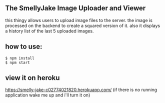 ## The SmellyJake Image Uploader and Viewer
this thingy allows users to upload image files to the server. the image is processed on the backend to create a squared version of it. also it displays a history list of the last 5 uploaded images.

## how to use:
`$ npm install`  
`$ npm start`  

## view it on heroku
https://smelly-jake-c02774021820.herokuapp.com/
(if there is no running application wake me up and i'll turn it on)